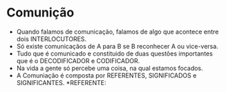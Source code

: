 Comunição
===========
- Quando falamos de comunicação, falamos de algo que acontece  entre dois INTERLOCUTORES. 
- Só existe comunicaçãos de A para B se B reconhecer A ou vice-versa.
- Tudo que é comunicado e constituido de duas questões importantes que é o DECODIFICADOR e CODIFICADOR.
- Na vida a gente só percebe uma coisa, na qual estamos focados.
- A Comuniação é composta por REFERENTES, SIGNIFICADOS e SIGNIFICANTES.
*REFERENTE:
 
